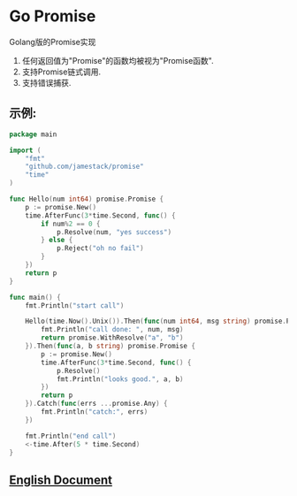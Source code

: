 # Go Promise
Golang版的Promise实现

1. 任何返回值为"Promise"的函数均被视为"Promise函数".
2. 支持Promise链式调用.
3. 支持错误捕获.

## 示例:
```go
package main

import (
	"fmt"
	"github.com/jamestack/promise"
	"time"
)

func Hello(num int64) promise.Promise {
	p := promise.New()
	time.AfterFunc(3*time.Second, func() {
		if num%2 == 0 {
			p.Resolve(num, "yes success")
		} else {
			p.Reject("oh no fail")
		}
	})
	return p
}

func main() {
	fmt.Println("start call")

	Hello(time.Now().Unix()).Then(func(num int64, msg string) promise.Promise {
		fmt.Println("call done: ", num, msg)
		return promise.WithResolve("a", "b")
	}).Then(func(a, b string) promise.Promise {
		p := promise.New()
		time.AfterFunc(3*time.Second, func() {
			p.Resolve()
			fmt.Println("looks good.", a, b)
		})
		return p
	}).Catch(func(errs ...promise.Any) {
		fmt.Println("catch:", errs)
	})

	fmt.Println("end call")
	<-time.After(5 * time.Second)
}

```

## [English Document](https://github.com/jamestack/promise/blob/main/README.md)
